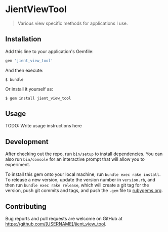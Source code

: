 # JientViewTool

>Various view specific methods for applications I use.

## Installation

Add this line to your application's Gemfile:

```ruby
gem 'jient_view_tool'
```

And then execute:

    $ bundle

Or install it yourself as:

    $ gem install jient_view_tool

## Usage

TODO: Write usage instructions here

## Development

After checking out the repo, run `bin/setup` to install dependencies. You can also run `bin/console` for an interactive prompt that will allow you to experiment.

To install this gem onto your local machine, run `bundle exec rake install`. To release a new version, update the version number in `version.rb`, and then run `bundle exec rake release`, which will create a git tag for the version, push git commits and tags, and push the `.gem` file to [rubygems.org](https://rubygems.org).

## Contributing

Bug reports and pull requests are welcome on GitHub at https://github.com/[USERNAME]/jient_view_tool.
